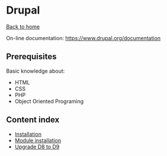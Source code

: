 # Drupal
[Back to home](../README.md)

On-line documentation: <https://www.drupal.org/documentation>

## Prerequisites

Basic knowledge about:
* HTML
* CSS
* PHP
* Object Oriented Programing

## Content index

* [Installation](installation.md)
* [Module installation](module-installation.md)
* [Upgrade D8 to D9](upgrade-d8-to-d9.md)
